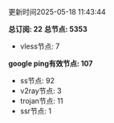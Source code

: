 更新时间2025-05-18 11:43:44

**总订阅: 22**
**总节点: 5353**
- vless节点: 7

**google ping有效节点: 107**
- ss节点: 92
- v2ray节点: 3
- trojan节点: 11
- ssr节点: 1
